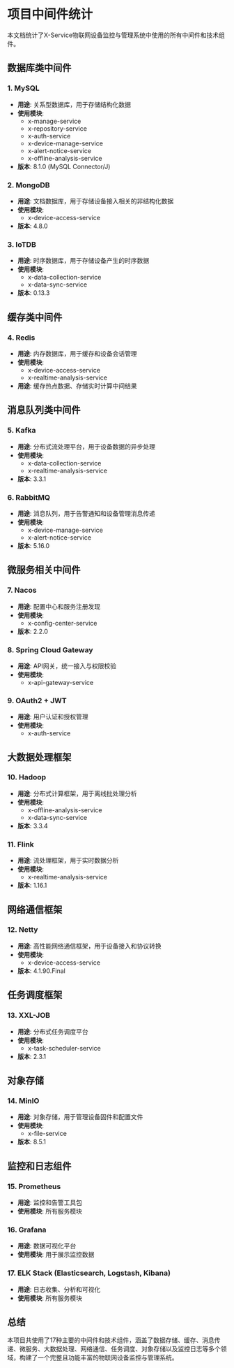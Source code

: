 # 项目中间件统计

本文档统计了X-Service物联网设备监控与管理系统中使用的所有中间件和技术组件。

## 数据库类中间件

### 1. MySQL
- **用途**: 关系型数据库，用于存储结构化数据
- **使用模块**: 
  - x-manage-service
  - x-repository-service
  - x-auth-service
  - x-device-manage-service
  - x-alert-notice-service
  - x-offline-analysis-service
- **版本**: 8.1.0 (MySQL Connector/J)

### 2. MongoDB
- **用途**: 文档数据库，用于存储设备接入相关的非结构化数据
- **使用模块**: 
  - x-device-access-service
- **版本**: 4.8.0

### 3. IoTDB
- **用途**: 时序数据库，用于存储设备产生的时序数据
- **使用模块**: 
  - x-data-collection-service
  - x-data-sync-service
- **版本**: 0.13.3

## 缓存类中间件

### 4. Redis
- **用途**: 内存数据库，用于缓存和设备会话管理
- **使用模块**: 
  - x-device-access-service
  - x-realtime-analysis-service
- **用途**: 缓存热点数据、存储实时计算中间结果

## 消息队列类中间件

### 5. Kafka
- **用途**: 分布式流处理平台，用于设备数据的异步处理
- **使用模块**: 
  - x-data-collection-service
  - x-realtime-analysis-service
- **版本**: 3.3.1

### 6. RabbitMQ
- **用途**: 消息队列，用于告警通知和设备管理消息传递
- **使用模块**: 
  - x-device-manage-service
  - x-alert-notice-service
- **版本**: 5.16.0

## 微服务相关中间件

### 7. Nacos
- **用途**: 配置中心和服务注册发现
- **使用模块**: 
  - x-config-center-service
- **版本**: 2.2.0

### 8. Spring Cloud Gateway
- **用途**: API网关，统一接入与权限校验
- **使用模块**: 
  - x-api-gateway-service

### 9. OAuth2 + JWT
- **用途**: 用户认证和授权管理
- **使用模块**: 
  - x-auth-service

## 大数据处理框架

### 10. Hadoop
- **用途**: 分布式计算框架，用于离线批处理分析
- **使用模块**: 
  - x-offline-analysis-service
  - x-data-sync-service
- **版本**: 3.3.4

### 11. Flink
- **用途**: 流处理框架，用于实时数据分析
- **使用模块**: 
  - x-realtime-analysis-service
- **版本**: 1.16.1

## 网络通信框架

### 12. Netty
- **用途**: 高性能网络通信框架，用于设备接入和协议转换
- **使用模块**: 
  - x-device-access-service
- **版本**: 4.1.90.Final

## 任务调度框架

### 13. XXL-JOB
- **用途**: 分布式任务调度平台
- **使用模块**: 
  - x-task-scheduler-service
- **版本**: 2.3.1

## 对象存储

### 14. MinIO
- **用途**: 对象存储，用于管理设备固件和配置文件
- **使用模块**: 
  - x-file-service
- **版本**: 8.5.1

## 监控和日志组件

### 15. Prometheus
- **用途**: 监控和告警工具包
- **使用模块**: 所有服务模块

### 16. Grafana
- **用途**: 数据可视化平台
- **使用模块**: 用于展示监控数据

### 17. ELK Stack (Elasticsearch, Logstash, Kibana)
- **用途**: 日志收集、分析和可视化
- **使用模块**: 所有服务模块

## 总结

本项目共使用了17种主要的中间件和技术组件，涵盖了数据存储、缓存、消息传递、微服务、大数据处理、网络通信、任务调度、对象存储以及监控日志等多个领域，构建了一个完整且功能丰富的物联网设备监控与管理系统。